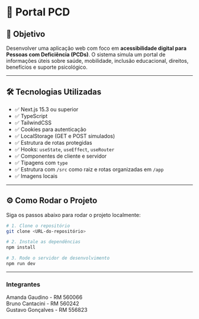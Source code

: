 # 📘 Portal PCD

## 🎯 Objetivo

Desenvolver uma aplicação web com foco em **acessibilidade digital para Pessoas com Deficiência (PCDs)**. O sistema simula um portal de informações úteis sobre saúde, mobilidade, inclusão educacional, direitos, benefícios e suporte psicológico.

---

## 🛠️ Tecnologias Utilizadas

- ✅ Next.js 15.3 ou superior  
- ✅ TypeScript  
- ✅ TailwindCSS  
- ✅ Cookies para autenticação  
- ✅ LocalStorage (GET e POST simulados)  
- ✅ Estrutura de rotas protegidas  
- ✅ Hooks: `useState`, `useEffect`, `useRouter`  
- ✅ Componentes de cliente e servidor  
- ✅ Tipagens com `type`  
- ✅ Estrutura com `/src` como raiz e rotas organizadas em `/app`  
- ✅ Imagens locais 

---

## ⚙️ Como Rodar o Projeto

Siga os passos abaixo para rodar o projeto localmente:

```bash
# 1. Clone o repositório
git clone <URL-do-repositório>

# 2. Instale as dependências
npm install

# 3. Rode o servidor de desenvolvimento
npm run dev
```
---
### Integrantes
Amanda Gaudino - RM 560066<br> Bruno Cantacini - RM 560242<br> Gustavo Gonçalves - RM 556823